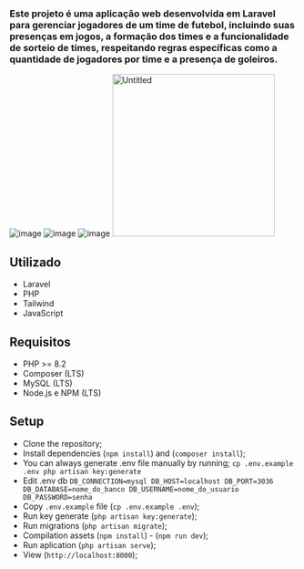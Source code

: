 ### Este projeto é uma aplicação web desenvolvida em Laravel para gerenciar jogadores de um time de futebol, incluindo suas presenças em jogos, a formação dos times e a funcionalidade de sorteio de times, respeitando regras específicas como a quantidade de jogadores por time e a presença de goleiros.
![image](https://github.com/user-attachments/assets/f34ba138-664e-4bea-a302-7986f3483612)
![image](https://github.com/user-attachments/assets/92c9919e-7707-4d4a-99d8-1274379e8144)
![image](https://github.com/user-attachments/assets/af907cfc-d580-436b-bb13-80685ee0fe15)
<img width="285" alt="Untitled" src="https://github.com/user-attachments/assets/a78354e4-36fd-42f6-8448-28e1a5204b11">

## Utilizado

- Laravel
- PHP
- Tailwind
- JavaScript

## Requisitos

- PHP >= 8.2
- Composer (LTS)
- MySQL (LTS)
- Node.js e NPM (LTS)


## Setup

- Clone the repository;
- Install dependencies (`npm install`) and (`composer install`);
- You can always generate .env file manually by running;
`cp .env.example .env
php artisan key:generate`
- Edit .env db
`DB_CONNECTION=mysql
DB_HOST=localhost
DB_PORT=3036
DB_DATABASE=nome_do_banco
DB_USERNAME=nome_do_usuario
DB_PASSWORD=senha`
- Copy `.env.example` file (`cp .env.example .env`);
- Run key generate (`php artisan key:generate`);
- Run migrations (`php artisan migrate`);
- Compilation assets (`npm install`) - (`npm run dev`);
- Run aplication (`php artisan serve`);
- View (`http://localhost:8000`);
